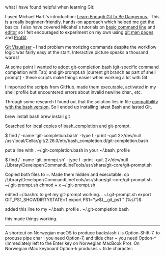 what I have found helpful when learning Git:

I used Michael Hartl's introduction: [Learn Enough Git to Be Dangerous ](https://learnenough.com/git-tutorial). This is a really beginner-friendly, hands-on approach which helped me get the basics. I also have covered Micahel`s tutorials on [basic command line](https://www.learnenough.com/command-line-tutorial/basics) and [editor](https://www.learnenough.com/text-editor-tutorial/vim) so I felt encouraged to experiment on my own using [git man pages](https://helpmanual.io/man1/git/) and [ProGit](https://git-scm.com/book/en/v2).

[Git Visualiser](http://git-school.github.io/visualizing-git/) - I had problem memorizing commands despite the workflow logic was fairly easy at the start.
Interactive picture speaks a thousand words! 

At some point I wanted to adopt git-completion.bash (git-specific command completion with Tab) and git-prompt.sh (current git branch as part of shell prompt) - these scripts make things easier when working a lot with Git.

I imported the scripts from GitHub, made them executable, activated in my shell profile but encountered errors about invalid newline char., etc. 

Through some research I found out that the solution lies in file [compatibility with the bash version](https://itnext.io/upgrading-bash-on-macos-7138bd1066ba).
So I ended up installing latest Bash and lasted Git. 

brew install bash
brew install git

Searched for local copies of bash_completion and git-prompt.

$ find / -name 'git-completion.bash' -type f -print -quit 2>/dev/null
/usr/local/Cellar/git/2.26.0/etc/bash_completion.d/git-completion.bash

put a line with . ~/.git-completion.bash in your ~/.bash_profile

$ find / -name 'git-prompt.sh' -type f -print -quit 2>/dev/null
/Library/Developer/CommandLineTools/usr/share/git-core/git-prompt.sh

Copied both files to ~. Made them hidden and executable.
cp /Library/Developer/CommandLineTools/usr/share/git-core/git-prompt.sh ~/.git-prompt.sh
chmod + x ~/.git-prompt.sh

edited ~/.bashrc to get my git-prompt working.
. ~/.git-prompt.sh
export GIT_PS1_SHOWDIRTYSTATE=1
export PS1='\w$(__git_ps1 " (%s)")\$

added this line to my ~/.bash_profile
. ~/.git-completion.bash

this made things working.

-------
A shortcut on Norwegian macOS to produce backslash \ is Option-Shift-7, to produse pipe char | you need Option-7, and tilde char ~ you need Option-^ (immediately left to the Enter key on Norwegian MacBook Pro). On Norwegian iMac keyboard Option-k produses ~ tilde character.

